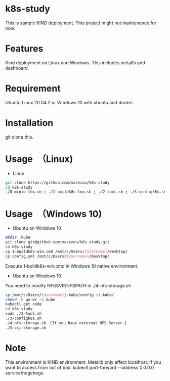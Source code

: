 # k8s-study

This is sample KIND deployment. This project might not maintenance for now.

# Features

Kind deployment on Linux and Windows. This includes metallb and dashboard.

# Requirement

Ubuntu Linux 20.04.2 or Windows 10 with ubuntu and docker.

# Installation

git clone this.



# Usage　（Linux)

* Linux
```bash
git clone https://github.com/masezou/k8s-study
cd k8s-study
./0-minio-lnx.sh ; ./1-buildk8s-lnx.sh ; ./2-tool.sh ; ./3-configk8s.sh ; ./4-nfs-storage.sh ; ./5-csi-storage.sh
```

# Usage　（Windows 10)

* Ubuntu on Windows 10
```bash
mkdir .kube
git clone git@github.com:masezou/k8s-study.git
cd k8s-study
cp 1-buildk8s-win.cmd /mnt/c/Users/[Username]/Desktop/
cp config.yml /mnt/c/Users/[Username]/Desktop/
```

Execute 1-buildk8s-win.cmd in Windows 10 native environment.

* Ubuntu on Windows 10

You need to modify NFSSVR/NFSPATH in ./4-nfs-storage.sh 

```bash
cp /mnt/c/Users/[Username]/.kube/config ~/.kube/
chmod -R go-wr ~/.kube
kubectl get node
cd k8s-study
sudo ./2-tool.sh
./3-configk8s.sh
./4-nfs-storage.sh　(If you have external NFS Server.)
./5-csi-storage.sh
```

# Note

This environment is KIND environment. Metallb only affect localhost. If you want to access from out of box. kubectl port-forward --address 0.0.0.0 service/hogehoge
